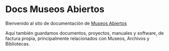 # Docs Museos Abiertos

Bienvenido al sito de documentación de [Museos Abiertos](https://museosabiertos.org)

Aquí también guardamos documentos, proyectos, manuales y software, de factura propia, principalmente relacionados con Museos, Archivos y Bibliotecas.
